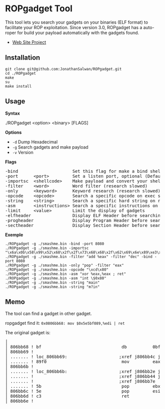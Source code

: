 ROPgadget Tool
==============

This tool lets you search your gadgets on your binaries (ELF format) to facilitate your ROP exploitation.
Since version 3.0, ROPgadget has a auto-roper for build your payload automatically with the gadgets found.

* [Web Site Project](http://shell-storm.org/project/ROPgadget/)



Installation
------------

    git clone git@github.com:JonathanSalwan/ROPgadget.git
    cd ./ROPgadget
    make
    su
    make install


Usage
-----

<b>Syntax</b>

./ROPgadget &lt;option&gt; &lt;binary&gt; [FLAGS]

<b>Options</b>

* `-d`        Dump Hexadecimal
* `-g`        Search gadgets and make payload
* `-v`        Version


<b>Flags</b>

<pre>
-bind                     Set this flag for make a bind shellcode (optional) (Default local exploit)
-port      &lt;port&gt;         Set a listen port, optional (Default 1337)
-importsc  &lt;shellcode&gt;    Make payload and convert your shellcode in ROP payload
-filter    &lt;word&gt;         Word filter (research slowed)
-only      &lt;keyword&gt;      Keyword research (research slowed)
-opcode    &lt;opcode&gt;       Search a specific opcode on exec segment
-string    &lt;string&gt;       Search a specific hard string on read segment ('?' any char)
-asm       &lt;instructions&gt; Search a specific instructions on exec segment
-limit     &lt;value&gt;        Limit the display of gadgets
-elfheader                Display ELF Header before searching gadgets
-progheader               Display Program Header before searching gadgets
-sectheader               Display Section Header before searching gadgets
</pre>


<b>Exemple</b>

    ./ROPgadget -g ./smashme.bin -bind -port 8080
    ./ROPgadget -g ./smashme.bin -importsc "\x6a\x0b\x58\x99\x52\x68\x2f\x2f\x73\x68\x68\x2f\x62\x69\x6e\x89\xe3\x31\xc9\xcd\x80"
    ./ROPgadget -g ./smashme.bin -filter "add %eax" -filter "dec" -bind -port 8080
    ./ROPgadget -g ./smashme.bin -only "pop" -filter "eax"
    ./ROPgadget -g ./smashme.bin -opcode "\xcd\x80"
    ./ROPgadget -g ./smashme.bin -asm "xor %eax,%eax ; ret"
    ./ROPgadget -g ./smashme.bin -asm "int \$0x80"
    ./ROPgadget -g ./smashme.bin -string "main"
    ./ROPgadget -g ./smashme.bin -string "m?in"

Memo
----

The tool can find a gadget in other gadget.

ropgadget find it: `0x0806bb68: mov $0x5e5bf089,%edi | ret`

The original gadget is:
<pre>
│                                                                            │
│ 806bb68 ! bf                               db          0bfh                │
│ 806bb69 !                                                                  │
│ ....... ! loc_806bb69:                    ;xref j806bb4c j806bb53 j806bb5e │
│ ....... ! 89f0                             mov         eax, esi            │
│ 806bb6b !                                                                  │
│ ....... ! loc_806bb6b:                    ;xref j806bb2e j806bb36 j806bb3d │
│ ....... !                                 ;xref j806bb44 j806bb70 j806bb77 │
│ ....... !                                 ;xref j806bb7e                   │
│ ....... ! 5b                               pop         ebx                 │
│ 806bb6c ! 5e                               pop         esi                 │
│ 806bb6d ! c3                               ret                             │
│ 806bb6e !                                                                  │

</pre>
